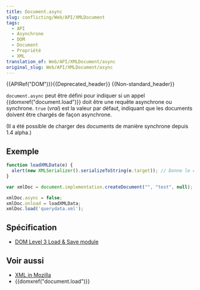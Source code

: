 ```yaml
---
title: Document.async
slug: conflicting/Web/API/XMLDocument
tags:
  - API
  - Asynchrone
  - DOM
  - Document
  - Propriété
  - XML
translation_of: Web/API/XMLDocument/async
original_slug: Web/API/XMLDocument/async
---
```


{{APIRef("DOM")}}{{Deprecated_header}} {{Non-standard_header}}

`document.async` peut être défini pour indiquer si un appel {{domxref("document.load")}} doit être une requête asynchrone ou synchrone. `true` (_vrai_) est la valeur par défaut, indiquant que les documents doivent être chargés de façon asynchrone.

(Il a été possible de charger des documents de manière synchrone depuis 1.4 alpha.)

## Exemple

```js
function loadXMLData(e) {
  alert(new XMLSerializer().serializeToString(e.target)); // Donne le contenu querydata.xml sous forme "string" (chaîne de caractère)
}

var xmlDoc = document.implementation.createDocument("", "test", null);

xmlDoc.async = false;
xmlDoc.onload = loadXMLData;
xmlDoc.load('querydata.xml');
```

## Spécification

- [DOM Level 3 Load & Save module](http://www.w3.org/TR/DOM-Level-3-LS/load-save.html#LS-DocumentLS)

## Voir aussi

- [XML in Mozilla](/fr/docs/XML_dans_Mozilla)
- {{domxref("document.load")}}
